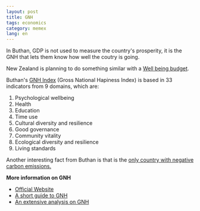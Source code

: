 ```yaml
---
layout: post
title: GNH
tags: economics
category: memex
lang: en
---
```


In Buthan, GDP is not used to measure the country's prosperity, it is the GNH that lets them know how well the coutry is going.

New Zealand is planning to do something similar with a [Well being budget](https://treasury.govt.nz/publications/wellbeing-budget/wellbeing-budget-2019-html).

Buthan's [GNH Index](https://ophi.org.uk/policy/national-policy/gross-national-happiness-index/) \(Gross National Hapiness Index\) is based in 33 indicators from 9 domains, which are:

1. Psychological wellbeing
2. Health
3. Education
4. Time use
5. Cultural diversity and resilience
6. Good governance
7. Community vitality
8. Ecological diversity and resilience
9. Living standards

Another interesting fact from Buthan is that is the [only country with negative carbon emissions.](https://www.nationalgeographic.com/travel/destinations/asia/bhutan/carbon-negative-country-sustainability/)

**More information on GNH**

* [Official Website](http://www.grossnationalhappiness.com/)
* [A short guide to GNH](https://www.ophi.org.uk/wp-content/uploads/Short-Guide-GNH-17-May-12.pdf)
* [An extensive analysis on GNH](http://www.grossnationalhappiness.com/wp-content/uploads/2012/10/An%20Extensive%20Analysis%20of%20GNH%20Index.pdf)